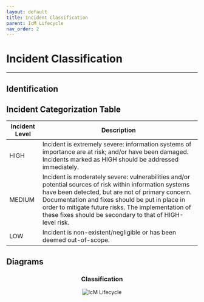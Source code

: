 ```yaml
---
layout: default
title: Incident Classification
parent: IcM Lifecycle
nav_order: 2
---
```


# Incident Classification

---

## Identification



## Incident Categorization Table

| Incident Level | Description                                                                                                                                                                                                                                                                                                                        |
|----------------|------------------------------------------------------------------------------------------------------------------------------------------------------------------------------------------------------------------------------------------------------------------------------------------------------------------------------------|
| HIGH           | Incident is extremely severe: information systems of importance are at risk; and/or have been damaged. Incidents marked as HIGH should be addressed immediately.                                                                                                                                                                   |
| MEDIUM         | Incident is moderately severe: vulnerabilities and/or potential sources of risk within information systems have been detected, but are not of primary concern. Documentation and fixes should be put in place in order to mitigate future risks. The implementation of these fixes should be secondary to that of HIGH-level risk. |
| LOW            | Incident is non-existent/negligible or has been deemed out-of-scope.                                                                                                                                                                                                                                                               |

## Diagrams

<center>

### Classification

![IcM Lifecycle](https://raw.githubusercontent.com/Software-For-Love/incident-management-protocols/master/img/diagrams/sfl-icm-Classify.png)

</center>
